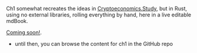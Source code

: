 Ch1 somewhat recreates the ideas in [Cryptoeconomics.Study](https://cryptoeconomics.study), but in Rust, using no external libraries, rolling everything by hand, here in a live editable mdBook.

[Coming soon!](https://burrrata.github.io/cryptoeconomics.study_rust_edition/intro.html).
- until then, you can browse the content for ch1 in the GitHub repo
